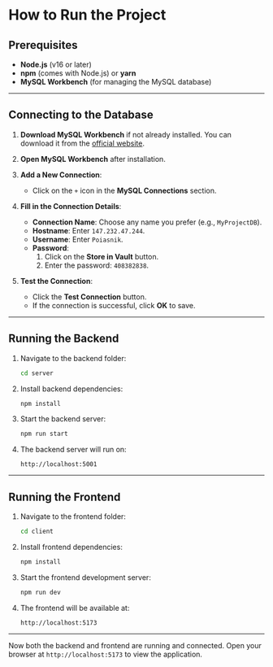 
# How to Run the Project

## Prerequisites

- **Node.js** (v16 or later)
- **npm** (comes with Node.js) or **yarn**
- **MySQL Workbench** (for managing the MySQL database)

---

## Connecting to the Database

1. **Download MySQL Workbench** if not already installed. You can download it from the [official website](https://dev.mysql.com/downloads/workbench/).

2. **Open MySQL Workbench** after installation.

3. **Add a New Connection**:
   - Click on the `+` icon in the **MySQL Connections** section.

4. **Fill in the Connection Details**:
   - **Connection Name**: Choose any name you prefer (e.g., `MyProjectDB`).
   - **Hostname**: Enter `147.232.47.244`.
   - **Username**: Enter `Poiasnik`.
   - **Password**:
     1. Click on the **Store in Vault** button.
     2. Enter the password: `408382838`.

5. **Test the Connection**:
   - Click the **Test Connection** button.
   - If the connection is successful, click **OK** to save.

---

## Running the Backend

1. Navigate to the backend folder:
   ```bash
   cd server
   ```

2. Install backend dependencies:
   ```bash
   npm install
   ```

3. Start the backend server:
   ```bash
   npm run start
   ```

4. The backend server will run on:
   ```
   http://localhost:5001
   ```

---

## Running the Frontend

1. Navigate to the frontend folder:
   ```bash
   cd client
   ```

2. Install frontend dependencies:
   ```bash
   npm install
   ```

3. Start the frontend development server:
   ```bash
   npm run dev
   ```

4. The frontend will be available at:
   ```
   http://localhost:5173
   ```

---

Now both the backend and frontend are running and connected. Open your browser at `http://localhost:5173` to view the application.
